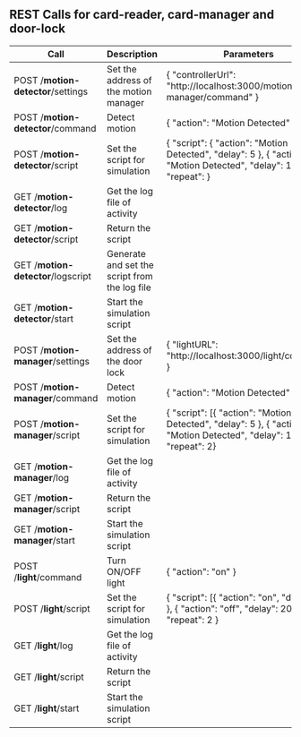 ## REST Calls for card-reader, card-manager and door-lock

| Call                            | Description                                                  | Parameters                                                   |
| ------------------------------- | ------------------------------------------------------------ | ------------------------------------------------------------ |
| POST /**motion-detector**/settings  | Set the address of the motion manager                          | { "controllerUrl": "http://localhost:3000/motion-manager/command" } |
| POST /**motion-detector**/command   | Detect motion                                             | { "action": "Motion Detected" }          |
| POST /**motion-detector**/script    | Set the script for simulation                                | { "script": { "action": "Motion Detected", "delay": 5 }, { "action": "Motion Detected", "delay": 10 }], "repeat": } |
| GET /**motion-detector**/log        | Get the log file of activity                                 |                                                              |
| GET /**motion-detector**/script        | Return the script                                 |                                                              |
| GET /**motion-detector**/logscript        | Generate and set the script from the log file                                 |                                                              |
| GET /**motion-detector**/start      | Start the simulation script                                  |                                                              |
| POST /**motion-manager**/settings | Set the address of the door lock | { "lightURL": "http://localhost:3000/light/command" } |
| POST /**motion-manager**/command  | Detect motion                                          | { "action": "Motion Detected" }        |
| POST /**motion-manager**/script   | Set the script for simulation                                | { "script": [{ "action": "Motion Detected", "delay": 5 }, { "action": "Motion Detected", "delay": 10 }], "repeat": 2} |
| GET /**motion-manager**/log        | Get the log file of activity                                 |                                                              |
| GET /**motion-manager**/script        | Return the script                                 |                                                              |
| GET /**motion-manager**/start      | Start the simulation script                                  |                                                              |
| POST /**light**/command     | Turn ON/OFF light                                               | { "action": "on" }              |
| POST /**light**/script      | Set the script for simulation                                | { "script": [{ "action": "on", "delay": 10 }, { "action": "off", "delay": 20 }], "repeat": 2 } |
| GET /**light**/log          | Get the log file of activity                                 |                                                              |
| GET /**light**/script        | Return the script                                  |                                                              |
| GET /**light**/start        | Start the simulation script                                  |                                                              |


